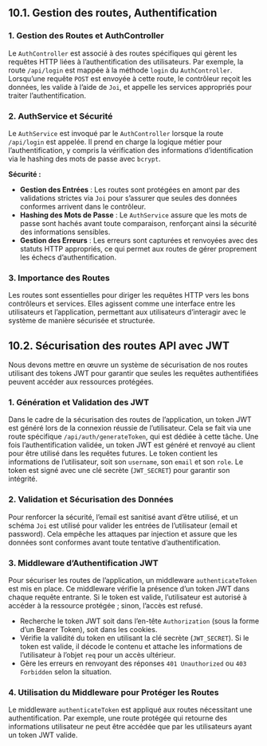 ## 10.1. Gestion des routes, Authentification

### 1. Gestion des Routes et AuthController 

Le `AuthController` est associé à des routes spécifiques qui gèrent les requêtes HTTP liées à l’authentification des utilisateurs. Par exemple, la route `/api/login` est mappée à la méthode `login` du `AuthController`. Lorsqu’une requête `POST` est envoyée à cette route, le contrôleur reçoit les données, les valide à l’aide de `Joi`, et appelle les services appropriés pour traiter l’authentification.

### 2. AuthService et Sécurité 

Le `AuthService` est invoqué par le `AuthController` lorsque la route `/api/login` est appelée. Il prend en charge la logique métier pour l’authentification, y compris la vérification des informations d’identification via le hashing des mots de passe avec `bcrypt`.

**Sécurité :**

- **Gestion des Entrées** : Les routes sont protégées en amont par des validations strictes via `Joi` pour s’assurer que seules des données conformes arrivent dans le contrôleur.
- **Hashing des Mots de Passe** : Le `AuthService` assure que les mots de passe sont hachés avant toute comparaison, renforçant ainsi la sécurité des informations sensibles.
- **Gestion des Erreurs** : Les erreurs sont capturées et renvoyées avec des statuts HTTP appropriés, ce qui permet aux routes de gérer proprement les échecs d’authentification.

### 3. Importance des Routes 

Les routes sont essentielles pour diriger les requêtes HTTP vers les bons contrôleurs et services. Elles agissent comme une interface entre les utilisateurs et l’application, permettant aux utilisateurs d’interagir avec le système de manière sécurisée et structurée.

## 10.2. Sécurisation des routes API avec JWT

Nous devons mettre en œuvre un système de sécurisation de nos routes utilisant des tokens JWT pour garantir que seules les requêtes authentifiées peuvent accéder aux ressources protégées.

### 1. Génération et Validation des JWT 

Dans le cadre de la sécurisation des routes de l’application, un token JWT est généré lors de la connexion réussie de l’utilisateur. Cela se fait via une route spécifique `/api/auth/generateToken`, qui est dédiée à cette tâche. Une fois l’authentification validée, un token JWT est généré et renvoyé au client pour être utilisé dans les requêtes futures. Le token contient les informations de l’utilisateur, soit son `username`, son `email` et son `role`. Le token est signé avec une clé secrète (`JWT_SECRET`) pour garantir son intégrité.

### 2. Validation et Sécurisation des Données 

Pour renforcer la sécurité, l’email est sanitisé avant d’être utilisé, et un schéma `Joi` est utilisé pour valider les entrées de l’utilisateur (email et password). Cela empêche les attaques par injection et assure que les données sont conformes avant toute tentative d’authentification.

### 3. Middleware d’Authentification JWT

Pour sécuriser les routes de l’application, un middleware `authenticateToken` est mis en place. Ce middleware vérifie la présence d’un token JWT dans chaque requête entrante. Si le token est valide, l’utilisateur est autorisé à accéder à la ressource protégée ; sinon, l’accès est refusé.

- Recherche le token JWT soit dans l’en-tête `Authorization` (sous la forme d’un Bearer Token), soit dans les cookies.
- Vérifie la validité du token en utilisant la clé secrète (`JWT_SECRET`). Si le token est valide, il décode le contenu et attache les informations de l’utilisateur à l’objet `req` pour un accès ultérieur.
- Gère les erreurs en renvoyant des réponses `401 Unauthorized` ou `403 Forbidden` selon la situation.

### 4. Utilisation du Middleware pour Protéger les Routes

Le middleware `authenticateToken` est appliqué aux routes nécessitant une authentification. Par exemple, une route protégée qui retourne des informations utilisateur ne peut être accédée que par les utilisateurs ayant un token JWT valide.